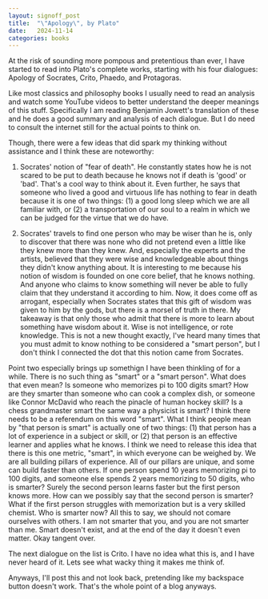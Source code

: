 ```yaml
---
layout: signoff_post
title:  "\"Apology\", by Plato"
date:   2024-11-14
categories: books
---
```


At the risk of sounding more pompous and pretentious than ever, I have started to read into Plato's complete works, starting with his four dialogues: Apology of Socrates, Crito, Phaedo, and Protagoras.

Like most classics and philosophy books I usually need to read an analysis and watch some YouTube videos to better understand the deeper meanings of this stuff. Specifically I am reading Benjamin Jowett's translation of these and he does a good summary and analysis of each dialogue. But I do need to consult the internet still for the actual points to think on. 

Though, there were a few ideas that did spark my thinking without assistance and I think these are noteworthy:

1. Socrates' notion of "fear of death". He constantly states how he is not scared to be put to death because he knows not if death is 'good' or 'bad'. That's a cool way to think about it. Even further, he says that someone who lived a good and virtuous life has nothing to fear in death  because it is one of two things: (1) a good long sleep which we are all familiar with, or (2) a transportation of our soul to a realm in which we can be judged for the virtue that we do have. 

2. Socrates' travels to find one person who may be wiser than he is, only to discover that there was none who did not pretend even a little like they knew more than they knew. And, especially the experts and the artists, believed that they were wise and knowledgeable about things they didn't know anything about. It is interesting to me because his notion of wisdom is founded on one core belief, that he knows nothing. And anyone who claims to know something will never be able to fully claim that they understand it according to him. Now, it does come off as arrogant, especially when Socrates states that this gift of wisdom was given to him by the gods, but there is a morsel of truth in there. My takeaway is that only those who admit that there is more to learn about something have wisdom about it. Wise is not intelligence, or rote knowledge. This is not a new thought exactly, I've heard many times that you must admit to know nothing to be considered a "smart person", but I don't think I connected the dot that this notion came from Socrates. 

Point two especially brings up somethign I have been thinkling of for a while. There is no such thing as "smart" or a "smart person". What does that even mean? Is someone who memorizes pi to 100 digits smart? How are they smarter than someone who can cook a complex dish, or someone like Connor McDavid who reach the pinacle of human hockey skill? Is a chess grandmaster smart the same way a physicist is smart? I think there needs to be a referendum on this word "smart". What I think people mean by "that person is smart" is actually one of two things: (1) that person has a lot of experience in a subject or skill, or (2) that person is an effective learner and applies what he knows. I think we need to release this idea that there is this one metric, "smart", in which everyone can be weighed by. We are all building pillars of experience. All of our pillars are unique, and some can build faster than others. If one person spend 10 years memorizing pi to 100 digits, and someone else spends 2 years memorizing to 50 digits, who is smarter? Surely the second person learns faster but the first person knows more. How can we possibly say that the second person is smarter? What if the first person struggles with memorization but is a very skilled chemist. Who is smarter now? All this to say, we should not comare ourselves with others. I am not smarter that you, and you are not smarter than me. Smart doesn't exist, and at the end of the day it doesn't even matter. Okay tangent over.

The next dialogue on the list is Crito. I have no idea what this is, and I have never heard of it. Lets see what wacky thing it makes me think of. 

Anyways, I'll post this and not look back, pretending like my backspace button doesn't work. That's the whole point of a blog anyways. 